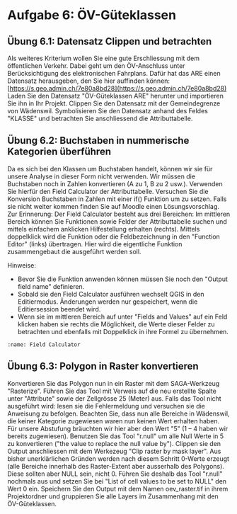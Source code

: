 # Aufgabe 6: ÖV-Güteklassen

## Übung 6.1: Datensatz Clippen und betrachten

Als weiteres Kriterium wollen Sie eine gute Erschliessung mit dem öffentlichen Verkehr. Dabei geht um den ÖV-Anschluss unter Berücksichtigung des elektronischen Fahrplans. Dafür hat das ARE einen Datensatz herausgeben, den Sie hier auffinden können: [https://s.geo.admin.ch/7e80a8bd28](https://s.geo.admin.ch/7e80a8bd28)
Laden Sie den Datensatz "ÖV-Güteklassen ARE" herunter und importieren Sie ihn in Ihr Projekt. Clippen Sie den Datensatz mit der Gemeindegrenze von Wädenswil. Symbolisieren Sie den Datensatz anhand des Feldes "KLASSE" und betrachten Sie anschliessend die Attributtabelle.

## Übung 6.2: Buchstaben in nummerische Kategorien überführen

Da es sich bei den Klassen um Buchstaben handelt, können wir sie für unsere Analyse in dieser Form nicht verwenden. Wir müssen die Buchstaben noch in Zahlen konvertieren (A zu 1, B zu 2 usw.). Verwenden Sie hierfür den Field Calculator der Attributtabelle. Versuchen Sie die Konversion Buchstaben in Zahlen mit einer if() Funktion um zu setzen. Falls sie nicht weiter kommen finden Sie auf Moodle einen Lösungsvorschlag.
Zur Erinnerung: Der Field Calculator besteht aus drei Bereichen: Im mittleren Bereich können Sie Funktionen sowie Felder der Attributtabelle suchen und mittels einfachem anklicken Hilfestellung erhalten (rechts). Mittels doppelklick wird die Funktion oder die Feldbezeichnung in den "Function Editor" (links) übertragen. Hier wird die eigentliche Funktion zusammengebaut die ausgeführt werden soll.

Hinweise:

- Bevor Sie die Funktion anwenden können müssen Sie noch den "Output field name" definieren.
- Sobald sie den Field Calculator ausführen wechselt QGIS in den Editiermodus. Änderungen werden nur gespeichert, wenn die Editiersession beendet wird.
- Wenn sie im mittleren Bereich auf unter "Fields and Values" auf ein Feld klicken haben sie rechts die Möglichkeit, die Werte dieser Felder zu betrachten und ebenfalls mit Doppelklick in ihre Formel zu übernehmen.


```{figure} figures/fieldCalc.jpg
:name: Field Calculator
```

## Übung 6.3: Polygon in Raster konvertieren

Konvertieren Sie das Polygon nun in ein Raster mit dem SAGA-Werkzeug "Rasterize". Führen Sie das Tool mit Verweis auf die neu erstellte Spalte unter "Attribute" sowie der Zellgrösse 25 (Meter) aus. Falls das Tool nicht ausgeführt wird: lesen sie die Fehlermeldung und versuchen sie die Anweisung zu befolgen.
Beachten Sie, dass nun alle Bereiche in Wädenswil, die keiner Kategorie zugewiesen waren nun keinen Wert erhalten haben. Für unsere Abstufung bräuchten wir hier aber den Wert "5" (1 – 4 haben wir bereits zugewiesen). Benutzen Sie das Tool "r.null" um alle Null Werte in 5 zu konvertieren ("the value to replace the null value by").
Clippen sie den Output anschliessen mit dem Werkezeug "Clip raster by mask layer". Aus bisher unerklärlichen Gründen werden nach diesem Schritt 0-Werte erzeugt (alle Bereiche innerhalb des Raster-Extent aber ausserhalb des Polygons). Diese sollten aber NULL sein, nicht 0. Führen Sie deshalb das Tool "r.null" nochmals aus und setzen Sie bei "List of cell values to be set to NULL" den Wert 0 ein.
Speichern Sie den Output mit dem Namen oev_raster.tif in ihrem Projektordner und gruppieren Sie alle Layers im Zusammenhang mit den ÖV-Güteklassen.